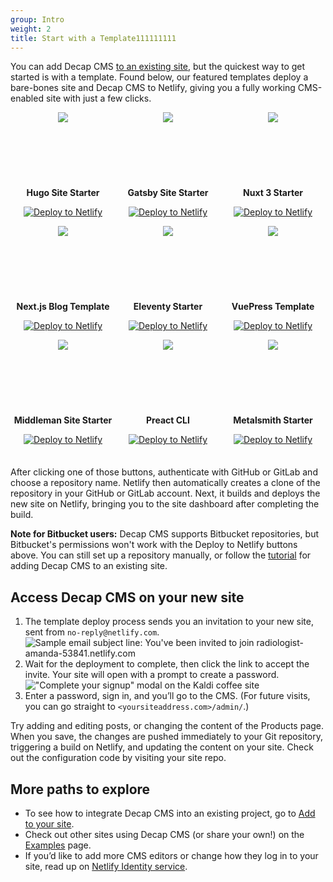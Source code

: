 ```yaml
---
group: Intro
weight: 2
title: Start with a Template111111111
---
```

You can add Decap CMS [to an existing site](/docs/add-to-your-site/), but the quickest way to get started is with a template.  Found below, our featured templates deploy a bare-bones site and Decap CMS to Netlify, giving you a fully working CMS-enabled site with just a few clicks.

<div style="display: grid; grid-template-columns: repeat(3, minmax(0, 1fr)); text-align: center; margin-bottom: 1.5em;">
  <div style="flex-basis: 33%">
    <div style="padding: 0 15%; height: 100px; display: flex; justify-content: center;">
      <img src="/img/hugo.svg"/>
    </div>
    <h4 style="margin: 1.25rem 0 0.75rem;">Hugo Site Starter</h4>
    <p><a href="https://app.netlify.com/start/deploy?repository=https://github.com/decaporg/one-click-hugo-cms&amp;stack=cms"><img src="https://www.netlify.com/img/deploy/button.svg" alt="Deploy to Netlify" /></a></p>
  </div>
  <div style="flex-basis: 33%">
    <div style="padding: 0 30%; height: 100px; display: flex; justify-content: center;">
      <img src="/img/gatsby.svg"/>
    </div>
    <h4 style="margin: 1.25rem 0 0.75rem;">Gatsby Site Starter</h4>
    <p><a href="https://app.netlify.com/start/deploy?repository=https://github.com/decaporg/gatsby-starter-decap-cms&amp;stack=cms"><img src="https://www.netlify.com/img/deploy/button.svg" alt="Deploy to Netlify" /></a></p>
  </div>
  <div style="flex-basis: 33%">
    <div style="padding: 0 30%; height: 100px; display: flex; justify-content: center;">
      <img src="/img/nuxt.svg"/>
    </div>
    <h4 style="margin: 1.25rem 0 0.75rem;">Nuxt 3 Starter</h4>
    <p><a href="https://app.netlify.com/start/deploy?repository=https://github.com/Sfolkerts89/Nuxt3-starter__Decap-cms&amp;stack=cms"><img src="https://www.netlify.com/img/deploy/button.svg" alt="Deploy to Netlify" /></a></p>
  </div>
  <div style="flex-basis: 33%">
    <div style="padding: 0 30%; height: 100px; display: flex; justify-content: center;">
      <img src="/img/nextjs.svg"/>
    </div>
    <h4 style="margin: 1.25rem 0 0.75rem;">Next.js Blog Template</h4>
    <p><a href="https://app.netlify.com/start/deploy?repository=https://github.com/wutali/nextjs-netlify-blog-template&amp;stack=cms"><img src="https://www.netlify.com/img/deploy/button.svg" alt="Deploy to Netlify" /></a></p>
  </div>
  <div style="flex-basis: 33%">
    <div style="padding: 0 30%; height: 100px; display: flex; justify-content: center;">
      <img src="/img/11ty-logo.svg"/>
    </div>
    <h4 style="margin: 1.25rem 0 0.75rem;">Eleventy Starter</h4>
    <p><a href="https://app.netlify.com/start/deploy?repository=https://github.com/surjithctly/neat-starter&amp;stack=cms"><img src="https://www.netlify.com/img/deploy/button.svg" alt="Deploy to Netlify" /></a></p>
  </div>
  <div style="flex-basis: 33%">
    <div style="padding: 0 30%; height: 100px; display: flex; justify-content: center;">
      <img src="/img/vuepress.png"/>
    </div>
    <h4 style="margin: 1.25rem 0 0.75rem;">VuePress Template</h4>
    <p><a href="https://app.netlify.com/start/deploy?repository=https://github.com/NdagiStanley/VueDN"><img src="https://www.netlify.com/img/deploy/button.svg" alt="Deploy to Netlify" /></a></p>
  </div>
  <div style="flex-basis: 33%">
    <div style="padding: 0 30%; height: 100px; display: flex; justify-content: center;">
      <img src="/img/middleman.svg"/>
    </div>
    <h4 style="margin: 1.25rem 0 0.75rem;">Middleman Site Starter</h4>
    <p><a href="https://app.netlify.com/start/deploy?repository=https://github.com/tomrutgers/middleman-starter-netlify-cms&amp;stack=cms"><img src="https://www.netlify.com/img/deploy/button.svg" alt="Deploy to Netlify" /></a></p>
  </div>
  <div style="flex-basis: 33%">
    <div style="padding: 0 30%; height: 100px; display: flex; justify-content: center;">
      <img src="/img/preact.svg"/>
    </div>
    <h4 style="margin: 1.25rem 0 0.75rem;">Preact CLI</h4>
    <p><a href="https://app.netlify.com/start/deploy?repository=https://github.com/preactjs/preact-netlify&amp;stack=cms"><img src="https://www.netlify.com/img/deploy/button.svg" alt="Deploy to Netlify" /></a></p>
  </div>
  <div style="flex-basis: 33%">
    <div style="padding: 0 30%; height: 100px; display: flex; justify-content: center;">
      <img src="/img/metalsmith.svg"/>
    </div>
    <h4 style="margin: 1.25rem 0 0.75rem;">Metalsmith Starter</h4>
    <p><a href="https://app.netlify.com/start/deploy?repository=https://github.com/wernerglinka/metalsmith-netlify-starter"><img src="https://www.netlify.com/img/deploy/button.svg" alt="Deploy to Netlify" /></a></p>
  </div>
</div>

After clicking one of those buttons, authenticate with GitHub or GitLab and choose a repository name. Netlify then automatically creates a clone of the repository in your GitHub or GitLab account. Next, it builds and deploys the new site on Netlify, bringing you to the site dashboard after completing the build.

**Note for Bitbucket users:** Decap CMS supports Bitbucket repositories, but Bitbucket's permissions won't work with the Deploy to Netlify buttons above. You can still set up a repository manually, or follow the [tutorial](/docs/add-to-your-site) for adding Decap CMS to an existing site.

## Access Decap CMS on your new site

1. The template deploy process sends you an invitation to your new site, sent from `no-reply@netlify.com`.
   ![Sample email subject line: You've been invited to join radiologist-amanda-53841.netlify.com](https://www.decapcms.org/img/email-subject.png?raw=true)
2. Wait for the deployment to complete, then click the link to accept the invite. Your site will open with a prompt to create a password.
   !["Complete your signup" modal on the Kaldi coffee site](https://www.decapcms.org/img/create-password.png?raw=true)
3. Enter a password, sign in, and you’ll go to the CMS. (For future visits, you can go straight to `<yoursiteaddress.com>/admin/`.)

Try adding and editing posts, or changing the content of the Products page. When you save, the changes are pushed immediately to your Git repository, triggering a build on Netlify, and updating the content on your site. Check out the configuration code by visiting your site repo.

## More paths to explore

* To see how to integrate Decap CMS into an existing project, go to [Add to your site](/docs/add-to-your-site/).
* Check out other sites using Decap CMS (or share your own!) on the [Examples](/docs/examples/) page.
* If you’d like to add more CMS editors or change how they log in to your site, read up on [Netlify Identity service](https://www.netlify.com/docs/identity).
